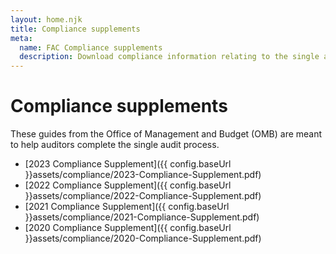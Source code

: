 ```yaml
---
layout: home.njk
title: Compliance supplements
meta:
  name: FAC Compliance supplements
  description: Download compliance information relating to the single audit submission process for the FAC.
---
```


# Compliance supplements

These guides from the Office of Management and Budget (OMB) are meant to help auditors complete the single audit process.

- [2023 Compliance Supplement]({{ config.baseUrl }}assets/compliance/2023-Compliance-Supplement.pdf)
- [2022 Compliance Supplement]({{ config.baseUrl }}assets/compliance/2022-Compliance-Supplement.pdf)
- [2021 Compliance Supplement]({{ config.baseUrl }}assets/compliance/2021-Compliance-Supplement.pdf)
- [2020 Compliance Supplement]({{ config.baseUrl }}assets/compliance/2020-Compliance-Supplement.pdf)
